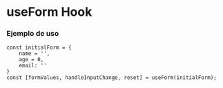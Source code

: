 # useForm Hook

### Ejemplo de uso

```
const initialForm = {
    name = '',
    age = 0,
    email: ''
}
const [formValues, handleInputChange, reset] = useForm(initialForm);
```
